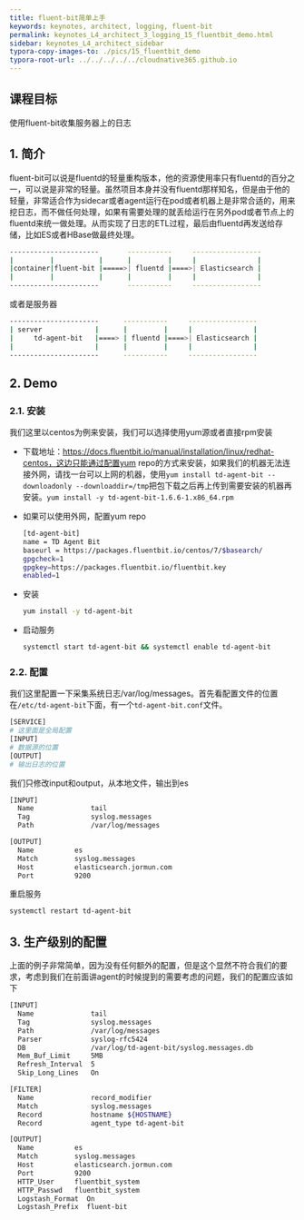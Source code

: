 ```yaml
---
title: fluent-bit简单上手
keywords: keynotes, architect, logging, fluent-bit
permalink: keynotes_L4_architect_3_logging_15_fluentbit_demo.html
sidebar: keynotes_L4_architect_sidebar
typora-copy-images-to: ./pics/15_fluentbit_demo
typora-root-url: ../../../../../cloudnative365.github.io
---
```


## 课程目标

使用fluent-bit收集服务器上的日志

## 1. 简介

fluent-bit可以说是fluentd的轻量重构版本，他的资源使用率只有fluentd的百分之一，可以说是非常的轻量。虽然项目本身并没有fluentd那样知名，但是由于他的轻量，非常适合作为sidecar或者agent运行在pod或者机器上是非常合适的，用来挖日志，而不做任何处理，如果有需要处理的就丢给运行在另外pod或者节点上的fluentd来统一做处理。从而实现了日志的ETL过程，最后由fluentd再发送给存储，比如ES或者HBase做最终处理。

``` bash
----------------------       -----------     -----------------
|         |           |      |         |     |               |
|container|fluent-bit |=====>| fluentd |====>| Elasticsearch |
|         |           |      |         |     |               |
----------------------       -----------     -----------------
```

或者是服务器

``` bash
----------------------      -----------     -----------------
| server             |      |         |     |               |
|     td-agent-bit   |====> | fluentd |====>| Elasticsearch |
|                    |      |         |     |               |
----------------------      -----------     -----------------
```

## 2. Demo

### 2.1. 安装

我们这里以centos为例来安装，我们可以选择使用yum源或者直接rpm安装

+ 下载地址：https://docs.fluentbit.io/manual/installation/linux/redhat-centos，这边只能通过配置yum repo的方式来安装，如果我们的机器无法连接外网，请找一台可以上网的机器，使用`yum install td-agent-bit --downloadonly --downloaddir=/tmp`把包下载之后再上传到需要安装的机器再安装。`yum install -y td-agent-bit-1.6.6-1.x86_64.rpm`

+ 如果可以使用外网，配置yum repo

  ``` bash
  [td-agent-bit]
  name = TD Agent Bit
  baseurl = https://packages.fluentbit.io/centos/7/$basearch/
  gpgcheck=1
  gpgkey=https://packages.fluentbit.io/fluentbit.key
  enabled=1
  ```

+ 安装

  ``` bash
  yum install -y td-agent-bit
  ```

+ 启动服务

  ``` bash
  systemctl start td-agent-bit && systemctl enable td-agent-bit
  ```

### 2.2. 配置

我们这里配置一下采集系统日志/var/log/messages。首先看配置文件的位置在`/etc/td-agent-bit`下面，有一个`td-agent-bit.conf`文件。

``` bash
[SERVICE]
# 这里面是全局配置
[INPUT]
# 数据源的位置
[OUTPUT]
# 输出日志的位置
```

我们只修改input和output，从本地文件，输出到es

``` bash
[INPUT]
  Name              tail
  Tag               syslog.messages
  Path              /var/log/messages

[OUTPUT]
  Name          es
  Match         syslog.messages
  Host          elasticsearch.jormun.com
  Port          9200
```

重启服务

``` bash
systemctl restart td-agent-bit
```

## 3. 生产级别的配置

上面的例子非常简单，因为没有任何额外的配置，但是这个显然不符合我们的要求，考虑到我们在前面讲agent的时候提到的需要考虑的问题，我们的配置应该如下

``` bash
[INPUT]
  Name              tail
  Tag               syslog.messages
  Path              /var/log/messages
  Parser            syslog-rfc5424
  DB                /var/log/td-agent-bit/syslog.messages.db
  Mem_Buf_Limit     5MB
  Refresh_Interval  5
  Skip_Long_Lines   On

[FILTER]
  Name              record_modifier
  Match             syslog.messages
  Record            hostname ${HOSTNAME}
  Record            agent_type td-agent-bit

[OUTPUT]
  Name          es
  Match         syslog.messages
  Host          elasticsearch.jormun.com
  Port          9200
  HTTP_User     fluentbit_system
  HTTP_Passwd   fluentbit_system
  Logstash_Format  On
  Logstash_Prefix  fluent-bit
```

